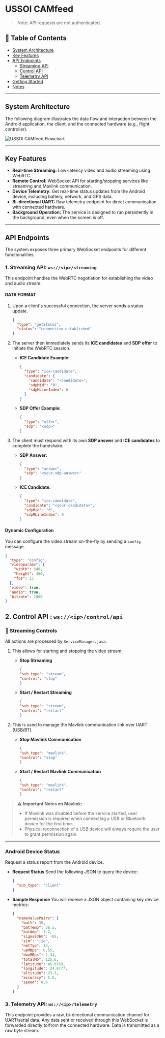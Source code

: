 # USSOI CAMfeed 

> Note: API requests are not authenticated.
## 📑 Table of Contents

- [System Architecture](#-system-architecture)
- [Key Features](#-key-features)
- [API Endpoints](#-api-endpoints)
  - [Streaming API](#1-streaming-api-wsipstreaming)
  - [Control API](#2-control-api-wsipcontrolapi)
  - [Telemetry API](#3-telemetry-api-wsiptelemetry)
- [Getting Started](#-getting-started)
- [Notes](#-notes)
---

##  System Architecture

The following diagram illustrates the data flow and interaction between the Android application, the client, and the connected hardware (e.g., flight controller).

![USSOI CAMfeed Flowchart](doc/ussoiFlowchart.jpg)

---

##  Key Features

* **Real-time Streaming:** Low-latency video and audio streaming using WebRTC.
* **Remote Control:** WebSocket API for starting/stopping services like streaming and Mavlink communication.
* **Device Telemetry:** Get real-time status updates from the Android device, including battery, network, and GPS data.
* **Bi-directional UART:** Raw telemetry endpoint for direct communication with connected hardware.
* **Background Operation:** The service is designed to run persistently in the background, even when the screen is off.

---

##  API Endpoints

The system exposes three primary WebSocket endpoints for different functionalities.

### 1. Streaming API: `ws://<ip>/streaming`

This endpoint handles the WebRTC negotiation for establishing the video and audio stream.

#### DATA  FORMAT 

1.  Upon a client's successful connection, the server sends a status update.

    ```json
    {
      "type": "getStatus",
      "status": "connection established"
    }
    ```

2.  The server then immediately sends its **ICE candidates** and **SDP offer** to initiate the WebRTC session.

    * **ICE Candidate Example:**
        ```json
        {
          "type": "ice-candidate",
          "candidate": {
            "candidate": "<candidate>",
            "sdpMid": "0",
            "sdpMLineIndex": 0
          }
        }
        ```
    * **SDP Offer Example:**
        ```json
        {
          "type": "offer",
          "sdp": "<sdp>"
        }
        ```

3.  The client must respond with its own **SDP answer** and **ICE candidates** to complete the handshake.

    * **SDP Answer:**
        ```json
        {
          "type": "answer",
          "sdp": "<your-sdp-answer>"
        }
        ```
    * **ICE Candidate:**
        ```json
        {
          "type": "ice-candidate",
          "candidate": "<your-candidate>",
          "sdpMid": "0",
          "sdpMLineIndex": 0
        }
        ```

#### Dynamic Configuration

You can configure the video stream on-the-fly by sending a `config` message.

```json
{
  "type": "config",
  "videoparams": {
    "width": 640,
    "height": 480,
    "fps": 15
  },
  "video": true,
  "audio": true,
  "bitrate": 1000
}
```
## 2. Control API : `ws://<ip>/control/api`

### 🎥 Streaming Controls
All actions are processed by `ServiceManager.java`.
1. This allows for starting and stopping the video stream.

    * **Stop Streaming**
        ```json
        {
        "sub_type": "stream",
        "control": "stop"
        }
        ```

    * **Start / Restart Streaming**
        ```json
        {
        "sub_type": "stream",
        "control": "restart"
        }
        ```

2.  This is used to manage the Mavlink communication link over UART (USB/BT).

    * **Stop Mavlink Communication**
        ```json
        {
        "sub_type": "mavlink",
        "control": "stop"
        }
        ```

    * **Start / Restart Mavlink Communication**
        ```json
        {
        "sub_type": "mavlink",
        "control": "restart"
        }
        ```
> **⚠️ Important Notes on Mavlink:**
>
> * If Mavlink was disabled before the service started, user permission is required when connecting a USB or Bluetooth device for the first time.
> * Physical reconnection of a USB device will always require the user to 
>  grant permission again.

---

###  Android Device Status

Request a  status report from the Android device.

* **Request Status**
    Send the following JSON to query the device:
    ```json
    {
      "sub_type": "client"
    }
    ```

* **Sample Response**
    You will receive a JSON object containing key device metrics:
    ```json
    {
      "nameValuePairs": {
        "bat%": 35,
        "batTemp": 36.5,
        "batAmp": 1.2,
        "signalDbm": -65,
        "sim": "jio",
        "netTyp": 13,
        "upMBps": 0.55,
        "dwnMBps": 2.34,
        "totalMb": 125.6,
        "latitude": 45.0760,
        "longitude": 24.8777,
        "altitude": 23.3,
        "accuracy": 5.0,
        "speed": 0.8
      }
    }
    ```


### 3. Telemetry API: `ws://<ip>/telemetry`
This endpoint provides a raw, bi-directional communication channel for UART/serial data. Any data sent or received through this WebSocket is forwarded directly to/from the connected hardware. Data is transmitted as a raw byte stream.
